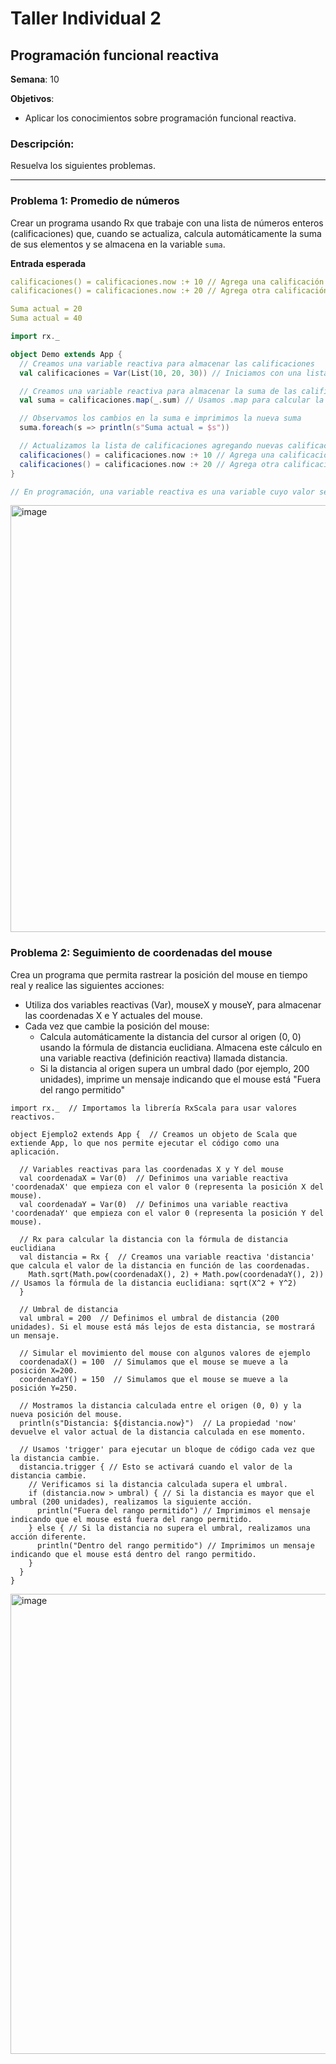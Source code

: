 # Taller Individual 2
## Programación funcional reactiva

**Semana**: 10

**Objetivos**:

- Aplicar los conocimientos sobre programación funcional reactiva.

### Descripción:

Resuelva los siguientes problemas.

---

### Problema 1: Promedio de números

Crear un programa usando Rx que trabaje con una lista de números enteros (calificaciones) que, cuando se actualiza, calcula automáticamente la suma de sus elementos y se almacena en la variable `suma`.

**Entrada esperada**
```yaml
calificaciones() = calificaciones.now :+ 10 // Agrega una calificación
calificaciones() = calificaciones.now :+ 20 // Agrega otra calificación

Suma actual = 20
Suma actual = 40
```
```Scala
import rx._

object Demo extends App {
  // Creamos una variable reactiva para almacenar las calificaciones
  val calificaciones = Var(List(10, 20, 30)) // Iniciamos con una lista de calificaciones

  // Creamos una variable reactiva para almacenar la suma de las calificaciones
  val suma = calificaciones.map(_.sum) // Usamos .map para calcular la suma cada vez que calificaciones cambie

  // Observamos los cambios en la suma e imprimimos la nueva suma
  suma.foreach(s => println(s"Suma actual = $s"))

  // Actualizamos la lista de calificaciones agregando nuevas calificaciones
  calificaciones() = calificaciones.now :+ 10 // Agrega una calificación
  calificaciones() = calificaciones.now :+ 20 // Agrega otra calificación
}

// En programación, una variable reactiva es una variable cuyo valor se actualiza automáticamente en respuesta a ciertos cambios o eventos en el programa
```

<img width="683" alt="image" src="https://github.com/user-attachments/assets/3e15157c-ef59-4004-adb6-53dcc2c4d9d3" />

### Problema 2: Seguimiento de coordenadas del mouse
Crea un programa que permita rastrear la posición del mouse en tiempo real y realice las siguientes acciones:

- Utiliza dos variables reactivas (Var), mouseX y mouseY, para almacenar las coordenadas X e Y actuales del mouse.
- Cada vez que cambie la posición del mouse:
  - Calcula automáticamente la distancia del cursor al origen (0, 0) usando la fórmula de distancia euclidiana. Almacena este cálculo en una variable reactiva (definición reactiva) llamada distancia.
  - Si la distancia al origen supera un umbral dado (por ejemplo, 200 unidades), imprime un mensaje indicando que el mouse está "Fuera del rango permitido"


```
import rx._  // Importamos la librería RxScala para usar valores reactivos.

object Ejemplo2 extends App {  // Creamos un objeto de Scala que extiende App, lo que nos permite ejecutar el código como una aplicación.

  // Variables reactivas para las coordenadas X y Y del mouse
  val coordenadaX = Var(0)  // Definimos una variable reactiva 'coordenadaX' que empieza con el valor 0 (representa la posición X del mouse).
  val coordenadaY = Var(0)  // Definimos una variable reactiva 'coordenadaY' que empieza con el valor 0 (representa la posición Y del mouse).

  // Rx para calcular la distancia con la fórmula de distancia euclidiana
  val distancia = Rx {  // Creamos una variable reactiva 'distancia' que calcula el valor de la distancia en función de las coordenadas.
    Math.sqrt(Math.pow(coordenadaX(), 2) + Math.pow(coordenadaY(), 2))  // Usamos la fórmula de la distancia euclidiana: sqrt(X^2 + Y^2)
  }

  // Umbral de distancia
  val umbral = 200  // Definimos el umbral de distancia (200 unidades). Si el mouse está más lejos de esta distancia, se mostrará un mensaje.

  // Simular el movimiento del mouse con algunos valores de ejemplo
  coordenadaX() = 100  // Simulamos que el mouse se mueve a la posición X=200.
  coordenadaY() = 150  // Simulamos que el mouse se mueve a la posición Y=250.

  // Mostramos la distancia calculada entre el origen (0, 0) y la nueva posición del mouse.
  println(s"Distancia: ${distancia.now}")  // La propiedad 'now' devuelve el valor actual de la distancia calculada en ese momento.

  // Usamos 'trigger' para ejecutar un bloque de código cada vez que la distancia cambie.
  distancia.trigger { // Esto se activará cuando el valor de la distancia cambie.
    // Verificamos si la distancia calculada supera el umbral.
    if (distancia.now > umbral) { // Si la distancia es mayor que el umbral (200 unidades), realizamos la siguiente acción.
      println("Fuera del rango permitido") // Imprimimos el mensaje indicando que el mouse está fuera del rango permitido.
    } else { // Si la distancia no supera el umbral, realizamos una acción diferente.
      println("Dentro del rango permitido") // Imprimimos un mensaje indicando que el mouse está dentro del rango permitido.
    }
  }
}
```
<img width="736" alt="image" src="https://github.com/user-attachments/assets/7edfc1fa-3862-46d2-ae12-3d29a95dde5e" />

